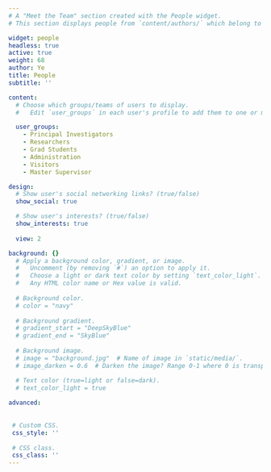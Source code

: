 ```yaml
---
# A "Meet the Team" section created with the People widget.
# This section displays people from `content/authors/` which belong to the `user_groups` below.

widget: people
headless: true
active: true
weight: 68
author: Ye
title: People
subtitle: ''

content:
  # Choose which groups/teams of users to display.
  #   Edit `user_groups` in each user's profile to add them to one or more of these groups.

  user_groups:
    - Principal Investigators
    - Researchers
    - Grad Students
    - Administration
    - Visitors
    - Master Supervisor

design:
  # Show user's social networking links? (true/false)
  show_social: true

  # Show user's interests? (true/false)
  show_interests: true
  
  view: 2

background: {}
  # Apply a background color, gradient, or image.
  #   Uncomment (by removing `#`) an option to apply it.
  #   Choose a light or dark text color by setting `text_color_light`.
  #   Any HTML color name or Hex value is valid.
  
  # Background color.
  # color = "navy"
  
  # Background gradient.
  # gradient_start = "DeepSkyBlue"
  # gradient_end = "SkyBlue"
  
  # Background image.
  # image = "background.jpg"  # Name of image in `static/media/`.
  # image_darken = 0.6  # Darken the image? Range 0-1 where 0 is transparent and 1 is opaque.

  # Text color (true=light or false=dark).
  # text_color_light = true  
  
advanced:
  
  
 # Custom CSS. 
 css_style: ''
 
 # CSS class.
 css_class: ''
---
```

